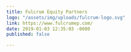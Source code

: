 ```yaml
---
title: Fulcrum Equity Partners
logo: "/assets/img/uploads/fulcrum-logo.svg"
link: https://www.fulcrumep.com/
date: 2019-01-03 12:35:03 -0600
published: false

---
```


